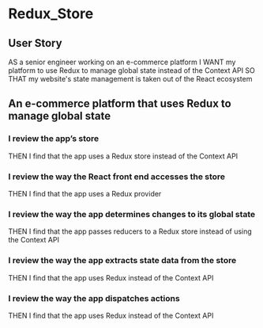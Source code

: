 # Redux_Store

## User Story
AS a senior engineer working on an e-commerce platform
I WANT my platform to use Redux to manage global state instead of the Context API
SO THAT my website's state management is taken out of the React ecosystem

## An e-commerce platform that uses Redux to manage global state

### I review the app’s store
THEN I find that the app uses a Redux store instead of the Context API

### I review the way the React front end accesses the store
THEN I find that the app uses a Redux provider

### I review the way the app determines changes to its global state
THEN I find that the app passes reducers to a Redux store instead of using the Context API

### I review the way the app extracts state data from the store
THEN I find that the app uses Redux instead of the Context API

### I review the way the app dispatches actions
THEN I find that the app uses Redux instead of the Context API